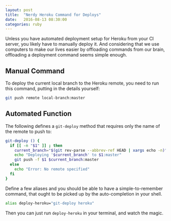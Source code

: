 ```yaml
---
layout: post
title:  "Nerdy Heroku Command for Deploys"
date:   2016-08-13 08:30:00
categories: ruby
---
```


Unless you have automated deployment setup for Heroku from your CI server,
you likely have to manually deploy it. And considering that we use computers
to make our lives easier by offloading commands from our brain, offloading
a deployment command seems simple enough.

## Manual Command

To deploy the current local branch to the Heroku remote, you need to run this
command, putting in the details yourself:

```sh
git push remote local-branch:master
```

## Automated Function

The following defines a `git-deploy` method that requires only the name of
the remote to push to:

```sh
git-deploy () {
  if [[ -n "$1" ]] ; then
    current_branch="$(git rev-parse --abbrev-ref HEAD | xargs echo -n)"
    echo "Deploying '$current_branch' to $1:master"
    git push -f $1 $current_branch:master
  else
    echo "Error: No remote specified"
  fi
}
```

Define a few aliases and you should be able to have a simple-to-remember
command, that ought to be picked up by the auto-completion in your shell.

```sh
alias deploy-heroku="git-deploy heroku"
```

Then you can just run `deploy-heroku` in your terminal, and watch the
magic.
